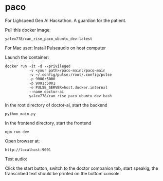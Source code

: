 # paco
For Lighspeed Gen AI Hackathon. A guardian for the patient.

Pull this docker image:     
```
yalex778/can_rise_paco_ubuntu_dev:latest
```
For Mac user:
Install Pulseaudio on host computer

Launch the container:
```
docker run -it -d --privileged
           -v <your path>/paco-main:/paco-main
           -v ~/.config/pulse:/root/.config/pulse
           -p 9000:5000
           -p 9001:5001
           -e PULSE_SERVER=host.docker.internal
           --name doctor-ai
           yalex778/can_rise_paco_ubuntu_dev bash
```

In the root directory of doctor-ai, start the backend                                                
```
python main.py
```
                      
In the frontend directory, start the frontend                                                       
```
npm run dev
```

Open browser at:
```
http://localhost:9001
```

Test audio:                                             
                                 
Click the start button, switch to the doctor companion tab, start speakig, the transcribed text should be printed on the bottom console.
